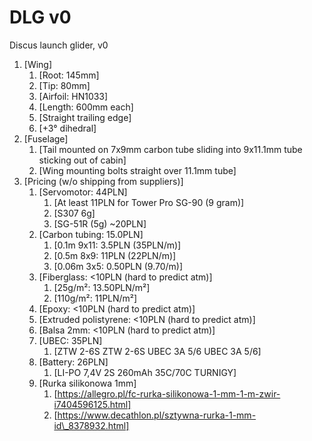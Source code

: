 
# DLG v0

Discus launch glider, v0

1.  [Wing]
    1.  [Root: 145mm]
    2.  [Tip: 80mm]
    3.  [Airfoil: HN1033]
    4.  [Length: 600mm each]
    5.  [Straight trailing edge]
    6.  [+3° dihedral]
2.  [Fuselage]
    1.  [Tail mounted on 7x9mm carbon tube sliding into 9x11.1mm tube sticking out of cabin]
    2.  [Wing mounting bolts straight over 11.1mm tube]
3.  [Pricing (w/o shipping from suppliers)]
    1.  [Servomotor: 44PLN]
        1.  [At least 11PLN for Tower Pro SG-90 (9 gram)]
        2.  [S307 6g]
        3.  [SG-51R (5g) ~20PLN]
    2.  [Carbon tubing: 15.0PLN]
        1.  [0.1m 9x11: 3.5PLN (35PLN/m)]
        2.  [0.5m 8x9: 11PLN (22PLN/m)]
        3.  [0.06m 3x5: 0.50PLN (9.70/m)]
    3.  [Fiberglass: <10PLN (hard to predict atm)]
        1.  [25g/m²: 13.50PLN/m²]
        2.  [110g/m²: 11PLN/m²]
    4.  [Epoxy: <10PLN (hard to predict atm)]
    5.  [Extruded polistyrene: <10PLN (hard to predict atm)]
    6.  [Balsa 2mm: <10PLN (hard to predict atm)]
    7.  [UBEC: 35PLN]
        1.  [ZTW 2-6S ZTW 2-6S UBEC 3A 5/6 UBEC 3A 5/6]
    8.  [Battery: 26PLN]
        1.  [LI-PO 7,4V 2S 260mAh 35C/70C TURNIGY]
    9.  [Rurka silikonowa 1mm]
        1.  [https://allegro.pl/fc-rurka-silikonowa-1-mm-1-m-zwir-i7404596125.html]
        2.  [https://www.decathlon.pl/sztywna-rurka-1-mm-id\_8378932.html]
